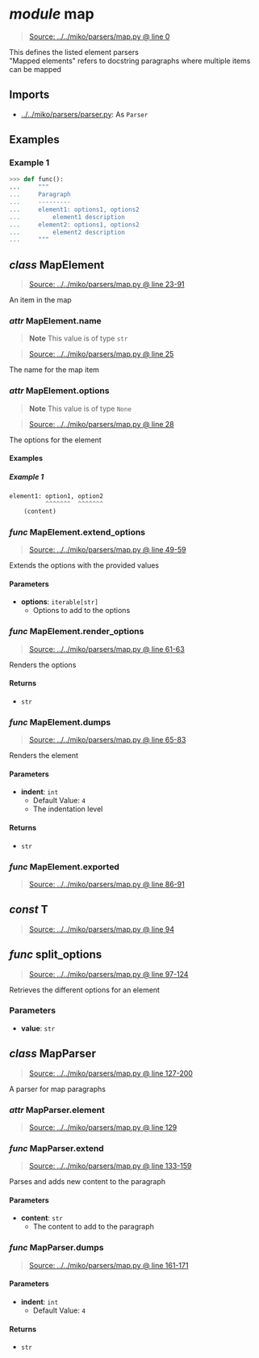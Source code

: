# *module* **map**

> [Source: ../../miko/parsers/map.py @ line 0](../../miko/parsers/map.py#L0)

This defines the listed element parsers  
"Mapped elements" refers to docstring paragraphs where multiple items can be mapped

## Imports

- [../../miko/parsers/parser.py](../../miko/parsers/parser.py): As `Parser`

## Examples

### Example 1

```python
>>> def func():
...     """
...     Paragraph
...     ---------
...     element1: options1, options2
...         element1 description
...     element2: options1, options2
...         element2 description
...     """
```

## *class* **MapElement**

> [Source: ../../miko/parsers/map.py @ line 23-91](../../miko/parsers/map.py#L23-L91)

An item in the map

### *attr* MapElement.**name**

> **Note**
> This value is of type `str`

> [Source: ../../miko/parsers/map.py @ line 25](../../miko/parsers/map.py#L25)

The name for the map item

### *attr* MapElement.**options**

> **Note**
> This value is of type `None`

> [Source: ../../miko/parsers/map.py @ line 28](../../miko/parsers/map.py#L28)

The options for the element

#### Examples

##### Example 1

```python
element1: option1, option2
          ^^^^^^^  ^^^^^^^
    (content)
```

### *func* MapElement.**extend_options**

> [Source: ../../miko/parsers/map.py @ line 49-59](../../miko/parsers/map.py#L49-L59)

Extends the options with the provided values

#### Parameters

- **options**: `iterable[str]`
  - Options to add to the options


### *func* MapElement.**render_options**

> [Source: ../../miko/parsers/map.py @ line 61-63](../../miko/parsers/map.py#L61-L63)

Renders the options

#### Returns

- `str`

### *func* MapElement.**dumps**

> [Source: ../../miko/parsers/map.py @ line 65-83](../../miko/parsers/map.py#L65-L83)

Renders the element

#### Parameters

- **indent**: `int`
  - Default Value: `4`
  - The indentation level


#### Returns

- `str`

### *func* MapElement.**exported**

> [Source: ../../miko/parsers/map.py @ line 86-91](../../miko/parsers/map.py#L86-L91)

## *const* **T**

> [Source: ../../miko/parsers/map.py @ line 94](../../miko/parsers/map.py#L94)

## *func* **split_options**

> [Source: ../../miko/parsers/map.py @ line 97-124](../../miko/parsers/map.py#L97-L124)

Retrieves the different options for an element

### Parameters

- **value**: `str`


## *class* **MapParser**

> [Source: ../../miko/parsers/map.py @ line 127-200](../../miko/parsers/map.py#L127-L200)

A parser for map paragraphs

### *attr* MapParser.**element**

> [Source: ../../miko/parsers/map.py @ line 129](../../miko/parsers/map.py#L129)

### *func* MapParser.**extend**

> [Source: ../../miko/parsers/map.py @ line 133-159](../../miko/parsers/map.py#L133-L159)

Parses and adds new content to the paragraph

#### Parameters

- **content**: `str`
  - The content to add to the paragraph


### *func* MapParser.**dumps**

> [Source: ../../miko/parsers/map.py @ line 161-171](../../miko/parsers/map.py#L161-L171)

#### Parameters

- **indent**: `int`
  - Default Value: `4`


#### Returns

- `str`

